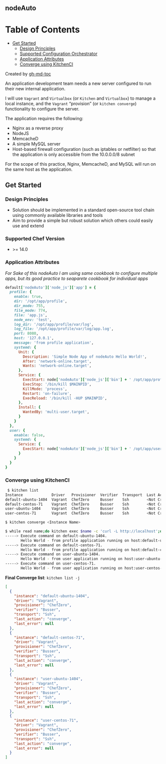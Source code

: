 ## nodeAuto
Table of Contents
=================

* [Get Started](#get-started)
  * [Design Principles](#design-principles)
  * [Supported Configuration Orchestrator](#supported-configuration-orchestrator)
  * [Application Attributes](#application-attributes)
  * [Converge using KitchenCI](#converge-using-kitchenci)

Created by [gh-md-toc](https://github.com/ekalinin/github-markdown-toc.go)

An application development team needs a new server 
configured to run their new internal application. 

I will use `Vagrant` and `Virtualbox` (or `Kitchen` and `Virtualbox`) 
to manage a local instance, and the `Vagrant` “provision” (or 
`kitchen converge`) functionality to configure the server. 

The application requires the following:

* Nginx as a reverse proxy
* NodeJS
* MemcacheD
* A simple MySQL server
* Host-based firewall configuration (such as iptables or netfilter) 
  so that the application is only accessible from the 10.0.0.0/8 subnet
  
For the scope of this practice, Nginx, MemcacheD, and MySQL will 
run on the same host as the application.

## Get Started

### Design Principles
- Solution should be implemented in a standard open-source tool chain 
using commonly available libraries and tools
- Aim to provide a simple but robust solution which others could 
easily use and extend

### Supported Chef Version
- \>= 14.0

### Application Attributes
_*For Sake of this nodeAuto I am using same cookbook to configure multiple apps, but its good practice to seaparete cookbook for individual apps*_
```ruby
default['nodeAuto']['node_js']['app'] = {
  profile: {
    enable: true,
    dir: '/opt/app/profile',
    dir_mode: 755,
    file_mode: 774,
    file: 'app.js',
    node_env: 'test',
    log_dir: '/opt/app/profile/var/log',
    log_file: '/opt/app/profile/var/log/app.log',
    port: 8080,
    host: '127.0.0.1',
    message: 'from profile application',
    systemd: {
      Unit: {
        Description: 'Simple Node App of nodeAuto Hello World!',
        After: 'network-online.target',
        Wants: 'network-online.target',
      },
      Service: {
        ExecStart: node['nodeAuto']['node_js']['bin'] + ' /opt/app/profile/app.js',
        ExecStop: '/bin/kill $MAINPID',
        KillMode: 'process',
        Restart: 'on-failure',
        ExecReload: '/bin/kill -HUP $MAINPID',
      },
      Install: {
        WantedBy: 'multi-user.target',
      }
    }
  },
  user: {
    enable: false,
    systemd: {
      Service: {
        ExecStart: node['nodeAuto']['node_js']['bin'] + ' /opt/app/user/app.js',
      }
    }
  }
}
```
### Converge using KitchenCI
```bash
 $ kitchen list
Instance             Driver   Provisioner  Verifier  Transport  Last Action    Last Error
default-ubuntu-1404  Vagrant  ChefZero     Busser    Ssh        <Not Created>  <None>
default-centos-71    Vagrant  ChefZero     Busser    Ssh        <Not Created>  <None>
user-ubuntu-1404     Vagrant  ChefZero     Busser    Ssh        <Not Created>  <None>
user-centos-71       Vagrant  ChefZero     Busser    Ssh        <Not Created>  <None>

$ kitchen converge <Instance Name>

$ while read name;do kitchen exec $name -c 'curl -L http://localhost';done< <(kitchen list -b)
-----> Execute command on default-ubuntu-1404.
       Hello World - from profile application running on host:default-ubuntu-1404 over port:8080
-----> Execute command on default-centos-71.
       Hello World - from profile application running on host:default-centos-71 over port:8080
-----> Execute command on user-ubuntu-1404.
       Hello World - from user application running on host:user-ubuntu-1404 over port:8090
-----> Execute command on user-centos-71.
       Hello World - from user application running on host:user-centos-71 over port:8090
```

**Final Converge list**: `kitchen list -j`
```json
[
  {
    "instance": "default-ubuntu-1404",
    "driver": "Vagrant",
    "provisioner": "ChefZero",
    "verifier": "Busser",
    "transport": "Ssh",
    "last_action": "converge",
    "last_error": null
  },
  {
    "instance": "default-centos-71",
    "driver": "Vagrant",
    "provisioner": "ChefZero",
    "verifier": "Busser",
    "transport": "Ssh",
    "last_action": "converge",
    "last_error": null
  },
  {
    "instance": "user-ubuntu-1404",
    "driver": "Vagrant",
    "provisioner": "ChefZero",
    "verifier": "Busser",
    "transport": "Ssh",
    "last_action": "converge",
    "last_error": null
  },
  {
    "instance": "user-centos-71",
    "driver": "Vagrant",
    "provisioner": "ChefZero",
    "verifier": "Busser",
    "transport": "Ssh",
    "last_action": "converge",
    "last_error": null
  }
]
```